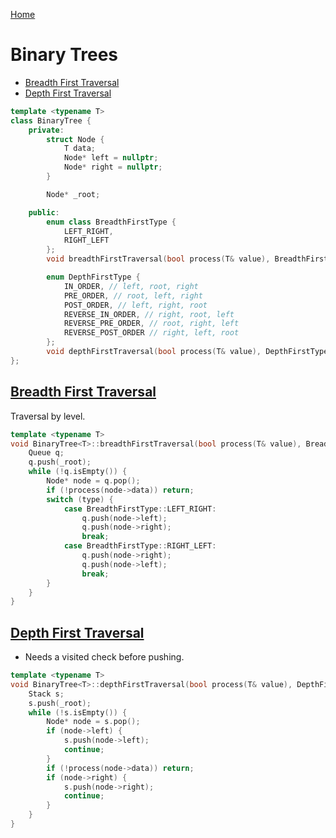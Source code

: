 [Home](../README.md#data-structures)

# Binary Trees

<!-- TOC -->

- [Breadth First Traversal](#breadth-first-traversal)
- [Depth First Traversal](#depth-first-traversal)

<!-- /TOC -->

```C++
template <typename T>
class BinaryTree {
	private:
		struct Node {
			T data;
			Node* left = nullptr;
			Node* right = nullptr;
		}

		Node* _root;

	public:
		enum class BreadthFirstType {
			LEFT_RIGHT,
			RIGHT_LEFT
		};
		void breadthFirstTraversal(bool process(T& value), BreadthFirstType type = BreadthFirstType::LEFT_RIGHT);

		enum DepthFirstType {
			IN_ORDER, // left, root, right
			PRE_ORDER, // root, left, right
			POST_ORDER, // left, right, root
			REVERSE_IN_ORDER, // right, root, left
			REVERSE_PRE_ORDER, // root, right, left
			REVERSE_POST_ORDER // right, left, root
		};
		void depthFirstTraversal(bool process(T& value), DepthFirstType type = DepthFirstType::IN_ORDER);
};
```

## [Breadth First Traversal](#binary-trees)
Traversal by level.

```C++
template <typename T>
void BinaryTree<T>::breadthFirstTraversal(bool process(T& value), BreadthFirstType type) {
	Queue q;
	q.push(_root);
	while (!q.isEmpty()) {
		Node* node = q.pop();
		if (!process(node->data)) return;
		switch (type) {
			case BreadthFirstType::LEFT_RIGHT:
				q.push(node->left);
				q.push(node->right);
				break;
			case BreadthFirstType::RIGHT_LEFT:
				q.push(node->right);
				q.push(node->left);
				break;
		}
	}
}
```

## [Depth First Traversal](#binary-trees)
- Needs a visited check before pushing.

```C++
template <typename T>
void BinaryTree<T>::depthFirstTraversal(bool process(T& value), DepthFirstType type = DepthFirstType::IN_ORDER) {
	Stack s;
	s.push(_root);
	while (!s.isEmpty()) {
		Node* node = s.pop();
		if (node->left) {
			s.push(node->left);
			continue;
		}
		if (!process(node->data)) return;
		if (node->right) {
			s.push(node->right);
			continue;
		}
	}
}
```